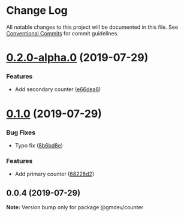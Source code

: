 # Change Log

All notable changes to this project will be documented in this file.
See [Conventional Commits](https://conventionalcommits.org) for commit guidelines.

# [0.2.0-alpha.0](https://github.com/sanik-bajracharya/lerna-starter/compare/@gmdev/counter@0.1.0...@gmdev/counter@0.2.0-alpha.0) (2019-07-29)


### Features

* Add secondary counter ([e66dea8](https://github.com/sanik-bajracharya/lerna-starter/commit/e66dea8))





# [0.1.0](https://github.com/sanik-bajracharya/lerna-starter/compare/@gmdev/counter@0.0.4...@gmdev/counter@0.1.0) (2019-07-29)


### Bug Fixes

* Typo fix ([8b6bd8e](https://github.com/sanik-bajracharya/lerna-starter/commit/8b6bd8e))


### Features

* Add primary counter ([68228d2](https://github.com/sanik-bajracharya/lerna-starter/commit/68228d2))





## 0.0.4 (2019-07-29)

**Note:** Version bump only for package @gmdev/counter
